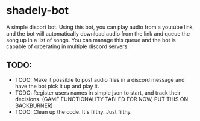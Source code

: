 # shadely-bot

A simple discort bot. Using this bot, you can play audio from a youtube link, and the bot will automatically download audio from the link and queue the song up in a list of songs. You can manage this queue and the bot is capable of orperating in multiple discord servers.

## TODO:

- TODO: Make it possible to post audio files in a discord message and have the bot pick it up and play it.
- TODO: Register users names in simple json to start, and track their decisions. (GAME FUNCTIONALITY TABLED FOR NOW, PUT THIS ON BACKBURNER)
- TODO: Clean up the code. It's filthy. Just filthy.
